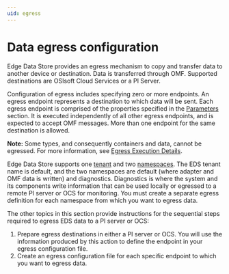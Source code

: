 ```yaml
---
uid: egress
---
```


# Data egress configuration

Edge Data Store provides an egress mechanism to copy and transfer data to another device or destination. Data is transferred through OMF. Supported destinations are OSIsoft Cloud Services or a PI Server.

Configuration of egress includes specifying zero or more endpoints. An egress endpoint represents a destination to which data will be sent. Each egress endpoint is comprised of the properties specified in the [Parameters](xref:configureEgress#parameters) section. It is executed independently of all other egress endpoints, and is expected to accept OMF messages. More than one endpoint for the same destination is allowed.

**Note:** Some types, and consequently containers and data, cannot be egressed. For more information, see [Egress Execution Details](xref:EgressExecutionDetails).

Edge Data Store supports one [tenant](xref:https://ocs-docs.osisoft.com/Documentation/Management/Account_Tenant.html) and two [namespaces](xref:https://ocs-docs.osisoft.com/Documentation/Management/Account_Namespace_1.html). The EDS tenant name is default, and the two namespaces are default (where adapter and OMF data is written) and diagnostics. Diagnostics is where the system and its components write information that can be used locally or egressed to a remote PI server or OCS for monitoring. You must create a separate egress definition for each namespace from which you want to egress data.

The other topics in this section provide instructions for the sequential steps required to egress EDS data to a PI server or OCS:

1. Prepare egress destinations in either a PI server or OCS. You will use the information produced by this action to define the endpoint in your egress configuration file.
2. Create an egress configuration file for each specific endpoint to which you want to egress data.
